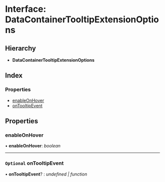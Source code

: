# Interface: DataContainerTooltipExtensionOptions

## Hierarchy

* **DataContainerTooltipExtensionOptions**

## Index

### Properties

* [enableOnHover](datacontainertooltipextensionoptions.md#enableonhover)
* [onTooltipEvent](datacontainertooltipextensionoptions.md#optional-ontooltipevent)

## Properties

###  enableOnHover

• **enableOnHover**: *boolean*

___

### `Optional` onTooltipEvent

• **onTooltipEvent**? : *undefined | function*
